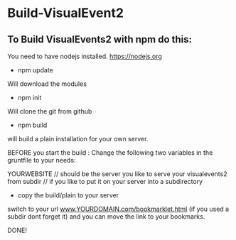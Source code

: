 # Build-VisualEvent2
## To Build VisualEvents2 with npm do this:

You need to have nodejs installed. https://nodejs.org

* npm update

Will download the modules

* npm init

Will clone the git from github

* npm build

will build a plain installation for your own server.

BEFORE you start the build :
Change the following two variables in the gruntfile to your needs:

YOURWEBSITE // should be the server you like to serve your visualevents2 from
subdir // if you like to put it on your server into a subdirectory

* copy the build/plain to your server

switch to your url www.YOURDOMAIN.com/bookmarklet.html (if you used a subdir dont forget it) and you can move the link to your bookmarks.

DONE!
